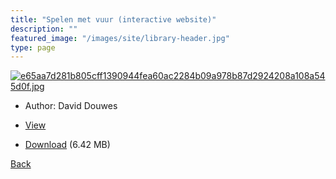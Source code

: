 ```yaml
---
title: "Spelen met vuur (interactive website)"
description: ""
featured_image: "/images/site/library-header.jpg"
type: page
---
```


<a href="https://drive.google.com/uc?export=view&id=1FmxgTlC_z9sB55BItrfUd-OX8wViU45y" target="_blank">![e65aa7d281b805cff1390944fea60ac2284b09a978b87d2924208a108a545d0f.jpg](https://drive.google.com/uc?export=view&id=1VUfRqAdE4kh9aDKsJZh6zgRy0fkVf8_q)</a>
* Author: David Douwes
* <a href="https://drive.google.com/uc?export=view&id=1FmxgTlC_z9sB55BItrfUd-OX8wViU45y" target="_blank">View</a>

* [Download](https://drive.google.com/uc?export=download&id=1FmxgTlC_z9sB55BItrfUd-OX8wViU45y) (6.42 MB)

[Back](/library/)
